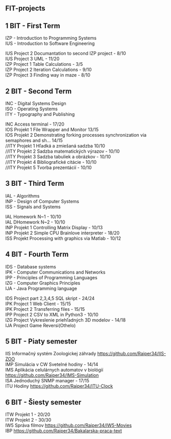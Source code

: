 FIT-projects
--------------------------------------------------------
1 BIT - First Term  
--------------------------------------------------------
IZP - Introduction to Programming Systems  
IUS - Introduction to Software Engineering  
  
IUS Project 2 Documantation to second IZP project - 8/10  
IUS Project 3 UML - 11/20  
IZP Project 1 Table Calculations - 3/5  
IZP Project 2 Iteration Calculations - 9/10  
IZP Project 3 Finding way in maze - 8/10  

2 BIT - Second Term
----------------------
INC - Digital Systems Design  
ISO - Operating Systems  
ITY - Typography and Publishing  
  
INC Access terminal - 17/20  
IOS Projekt 1 File Wrapper and Monitor 13/15  
IOS Projekt 2 Demonstrating forking processes synchronization via semaphores and sh…
 14/15  
//ITY Projekt 1 Hľadká a zmiešaná sadzba 10/10  
//ITY Projekt 2 Sadzba matematických výrazov - 10/10  
//ITY Projekt 3 Sadzba tabuliek a obrázkov - 10/10  
//ITY Projekt 4 Bibliografické citácie - 10/10  
//ITY Projekt 5 Tvorba prezentácií - 10/10  

3 BIT - Third Term  
----------------------
IAL - Algorithms  
INP - Design of Computer Systems  
ISS - Signals and Systems  
  
IAL Homework N~1 - 10/10  
IAL DHomework N~2 - 10/10  
INP Projekt 1 Controlling Matrix Display - 10/13  
INP Projekt 2 Simple CPU Brainlove interpreter - 18/20  
ISS Projekt Processing with graphics via Matlab - 10/12   

4 BIT - Fourth Term  
----------------------
IDS - Database systems  
IPK - Computer Communications and Networks  
IPP - Principles of Programming Languages  
IZG -	Computer Graphics Principles  
IJA - Java Programming language  
  
IDS Project part 2,3,4,5 SQL skript - 24/24    
IPK Project 1 Web Client - 15/15  
IPK Project 2 Transferring files - 15/15  
IPP Project 2 CSV to XML in Python3 - 10/10  
IZG Project Vykreslenie priehľadných 3D modelov - 14/18  
IJA Project Game Reversi(Othelo)  
  
5 BIT - Piaty semester  
---------------------
IIS Informačný systém Zoologickej záhrady https://github.com/Raiper34/IIS-ZOO   
IMP Simulácia v CW Svetelné hodiny - 14/14  
IMS Aplikácia celulárnych automatov v biológií https://github.com/Raiper34/IMS-Simulation    
ISA Jednoduchý SNMP manager - 17/15  
ITU Hodiny https://github.com/Raiper34/ITU-Clock  

6 BIT - Šiesty semester  
---------------------
ITW Projekt 1 - 20/20   
ITW Projekt 2 - 30/30  
IW5 Správa filmov https://github.com/Raiper34/IW5-Movies  
IBP https://github.com/Raiper34/Bakalarska-praca-text 
